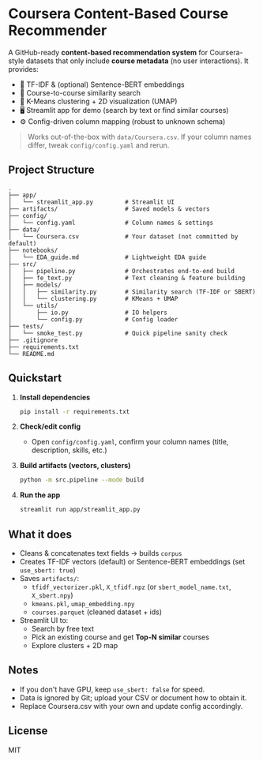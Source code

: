 # Coursera Content-Based Course Recommender

A GitHub-ready **content-based recommendation system** for Coursera-style datasets that only include **course metadata** (no user interactions). It provides:

- 🔎 TF-IDF & (optional) Sentence-BERT embeddings
- 🤝 Course-to-course similarity search
- 🧩 K-Means clustering + 2D visualization (UMAP)
- 🖥️ Streamlit app for demo (search by text or find similar courses)
- ⚙️ Config-driven column mapping (robust to unknown schema)

> Works out-of-the-box with `data/Coursera.csv`. If your column names differ, tweak `config/config.yaml` and rerun.

## Project Structure

```
.
├── app/
│   └── streamlit_app.py         # Streamlit UI
├── artifacts/                   # Saved models & vectors
├── config/
│   └── config.yaml              # Column names & settings
├── data/
│   └── Coursera.csv             # Your dataset (not committed by default)
├── notebooks/
│   └── EDA_guide.md             # Lightweight EDA guide
├── src/
│   ├── pipeline.py              # Orchestrates end-to-end build
│   ├── fe_text.py               # Text cleaning & feature building
│   ├── models/
│   │   ├── similarity.py        # Similarity search (TF-IDF or SBERT)
│   │   └── clustering.py        # KMeans + UMAP
│   └── utils/
│       ├── io.py                # IO helpers
│       └── config.py            # Config loader
├── tests/
│   └── smoke_test.py            # Quick pipeline sanity check
├── .gitignore
├── requirements.txt
└── README.md
```

## Quickstart

1. **Install dependencies**
   ```bash
   pip install -r requirements.txt
   ```

2. **Check/edit config**
   - Open `config/config.yaml`, confirm your column names (title, description, skills, etc.)

3. **Build artifacts (vectors, clusters)**
   ```bash
   python -m src.pipeline --mode build
   ```

4. **Run the app**
   ```bash
   streamlit run app/streamlit_app.py
   ```

## What it does

- Cleans & concatenates text fields → builds `corpus`
- Creates TF-IDF vectors (default) or Sentence-BERT embeddings (set `use_sbert: true`)
- Saves `artifacts/`:
  - `tfidf_vectorizer.pkl`, `X_tfidf.npz` (or `sbert_model_name.txt`, `X_sbert.npy`)
  - `kmeans.pkl`, `umap_embedding.npy`
  - `courses.parquet` (cleaned dataset + ids)
- Streamlit UI to:
  - Search by free text
  - Pick an existing course and get **Top-N similar** courses
  - Explore clusters + 2D map

## Notes

- If you don't have GPU, keep `use_sbert: false` for speed.
- Data is ignored by Git; upload your CSV or document how to obtain it.
- Replace Coursera.csv with your own and update config accordingly.

## License

MIT
